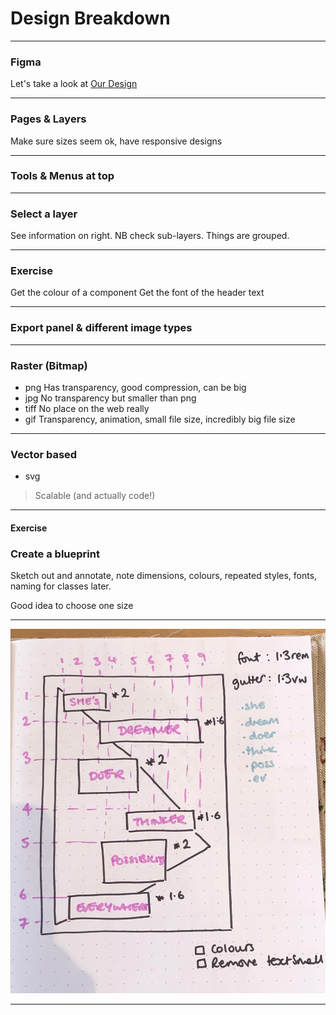 # Design Breakdown

---

### Figma

Let's take a look at [Our Design](https://www.figma.com/file/6TdVNL837VjTI7yvmiyKXf/Photography-Site-Student-Master?node-id=0%3A1)

---

### Pages & Layers

Make sure sizes seem ok, have responsive designs

---

### Tools & Menus at top

---

### Select a layer

See information on right. NB check sub-layers. Things are grouped.

---

### Exercise

Get the colour of a component
Get the font of the header text

---

### Export panel & different image types

---

### Raster (Bitmap)

- png
	Has transparency, good compression, can be big
- jpg
	No transparency but smaller than png
- tiff
	No place on the web really
- gif
	Transparency, animation, small file size, incredibly big file size

---

### Vector based

- svg

> Scalable (and actually code!)

---

#### Exercise

### Create a blueprint

Sketch out and annotate, note dimensions, colours, repeated styles, fonts, naming for classes later.

Good idea to choose one size

---

![Blueprint Example](slides/web-theory/09_design-breakdown/blueprint.JPG)

---










